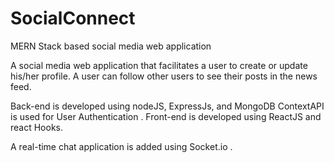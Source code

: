 # SocialConnect
MERN Stack based social media web application

A social media web application that facilitates a user to create or update his/her profile. A user can 
follow other users to see their posts in the news feed. 

Back-end is developed using nodeJS, ExpressJs, and MongoDB
ContextAPI is used for User Authentication .
Front-end is developed using ReactJS and react Hooks.

A real-time chat application is added using Socket.io . 

